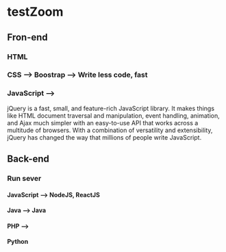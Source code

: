 # testZoom

## Fron-end
### HTML
### CSS --> Boostrap --> Write less code, fast
### JavaScript --> 
jQuery is a fast, small, and feature-rich JavaScript library. It makes things like HTML document traversal and manipulation, event handling, animation, and Ajax much simpler with an easy-to-use API that works across a multitude of browsers. With a combination of versatility and extensibility, jQuery has changed the way that millions of people write JavaScript.

## Back-end
### Run sever
#### JavaScript --> NodeJS, ReactJS
#### Java -->  Java
#### PHP --> 
#### Python
